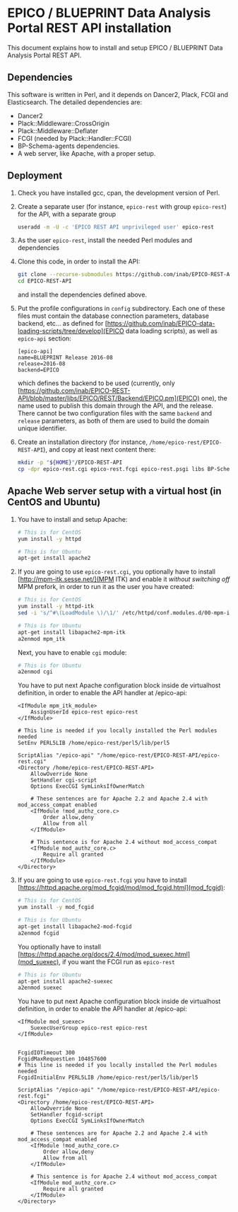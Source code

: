 EPICO / BLUEPRINT Data Analysis Portal REST API installation
====================================================

This document explains how to install and setup EPICO / BLUEPRINT Data Analysis Portal REST API.

Dependencies
------------

This software is written in Perl, and it depends on Dancer2, Plack, FCGI and Elasticsearch.
The detailed dependencies are:

* Dancer2
* Plack::Middleware::CrossOrigin
* Plack::Middleware::Deflater
* FCGI	(needed by Plack::Handler::FCGI)
* BP-Schema-agents dependencies.
* A web server, like Apache, with a proper setup.

## Deployment
1. Check you have installed gcc, cpan, the development version of Perl.

2. Create a separate user (for instance, `epico-rest` with group `epico-rest`) for the API, with a separate group

	```bash
	useradd -m -U -c 'EPICO REST API unprivileged user' epico-rest
	```

3. As the user `epico-rest`, install the needed Perl modules and dependencies

4. Clone this code, in order to install the API:

	```bash
	git clone --recurse-submodules https://github.com/inab/EPICO-REST-API.git
	cd EPICO-REST-API
	```
	
	and install the dependencies defined above.

5. Put the profile configurations in `config` subdirectory. Each one of these files must contain the database connection parameters, database backend, etc... as defined for [https://github.com/inab/EPICO-data-loading-scripts/tree/develop](EPICO data loading scripts), as well as `epico-api` section:

	```
	[epico-api]
	name=BLUEPRINT Release 2016-08
	release=2016-08
	backend=EPICO
	```
	
	which defines the backend to be used (currently, only [https://github.com/inab/EPICO-REST-API/blob/master/libs/EPICO/REST/Backend/EPICO.pm](EPICO) one), the name used to publish this domain through the API, and the release. There cannot be two configuration files with the same `backend` and `release` parameters, as both of them are used to build the domain unique identifier.

6. Create an installation directory (for instance, `/home/epico-rest/EPICO-REST-API`), and copy at least next content there:

	```bash
	mkdir -p "${HOME}"/EPICO-REST-API
	cp -dpr epico-rest.cgi epico-rest.fcgi epico-rest.psgi libs BP-Schema-agents config "${HOME}"/EPICO-REST-API
	```

## Apache Web server setup with a virtual host (in CentOS and Ubuntu)

1. You have to install and setup Apache:
	
	```bash
	# This is for CentOS
	yum install -y httpd
	```
	
	```bash
	# This is for Ubuntu
	apt-get install apache2
	```

2. If you are going to use `epico-rest.cgi`, you optionally have to install [http://mpm-itk.sesse.net/](MPM ITK) and enable it *without switching off* MPM prefork, in order to run it as the user you have created:
	
	```bash
	# This is for CentOS
	yum install -y httpd-itk
	sed -i 's/^#\(LoadModule \)/\1/' /etc/httpd/conf.modules.d/00-mpm-itk.conf
	```
	
	```bash
	# This is for Ubuntu
	apt-get install libapache2-mpm-itk
	a2enmod mpm_itk
	```
	
	Next, you have to enable `cgi` module:
	
	```bash
	# This is for Ubuntu
	a2enmod cgi
	```
	
	You have to put next Apache configuration block inside de virtualhost definition, in order to enable the API handler at /epico-api:
	
	```
	<IfModule mpm_itk_module>
		AssignUserId epico-rest epico-rest
	</IfModule>
	
	# This line is needed if you locally installed the Perl modules needed
	SetEnv PERL5LIB /home/epico-rest/perl5/lib/perl5
	
	ScriptAlias "/epico-api" "/home/epico-rest/EPICO-REST-API/epico-rest.cgi"
	<Directory /home/epico-rest/EPICO-REST-API>
		AllowOverride None
		SetHandler cgi-script
		Options ExecCGI SymLinksIfOwnerMatch
		
		# These sentences are for Apache 2.2 and Apache 2.4 with mod_access_compat enabled
		<IfModule !mod_authz_core.c>
			Order allow,deny
			Allow from all
		</IfModule>
		
		# This sentence is for Apache 2.4 without mod_access_compat
		<IfModule mod_authz_core.c>
			Require all granted
		</IfModule>
	</Directory>
	```
	
3. If you are going to use `epico-rest.fcgi` you have to install [https://httpd.apache.org/mod_fcgid/mod/mod_fcgid.html](mod_fcgid):

	
	```bash
	# This is for CentOS
	yum install -y mod_fcgid
	```
	
	```bash
	# This is for Ubuntu
	apt-get install libapache2-mod-fcgid
	a2enmod fcgid
	```
	
	You optionally have to install [https://httpd.apache.org/docs/2.4/mod/mod_suexec.html](mod_suexec), if you want the FCGI run as `epico-rest`
	
	```bash
	# This is for Ubuntu
	apt-get install apache2-suexec
	a2enmod suexec
	```

	You have to put next Apache configuration block inside de virtualhost definition, in order to enable the API handler at /epico-api:
	
	```
	<IfModule mod_suexec>
		SuexecUserGroup epico-rest epico-rest
	</IfModule>
	
	
	FcgidIOTimeout 300
	FcgidMaxRequestLen 104857600
	# This line is needed if you locally installed the Perl modules needed
	FcgidInitialEnv PERL5LIB /home/epico-rest/perl5/lib/perl5
	
	ScriptAlias "/epico-api" "/home/epico-rest/EPICO-REST-API/epico-rest.fcgi"
	<Directory /home/epico-rest/EPICO-REST-API>
		AllowOverride None
		SetHandler fcgid-script
		Options ExecCGI SymLinksIfOwnerMatch
		
		# These sentences are for Apache 2.2 and Apache 2.4 with mod_access_compat enabled
		<IfModule !mod_authz_core.c>
			Order allow,deny
			Allow from all
		</IfModule>
		
		# This sentence is for Apache 2.4 without mod_access_compat
		<IfModule mod_authz_core.c>
			Require all granted
		</IfModule>
	</Directory>
	```
